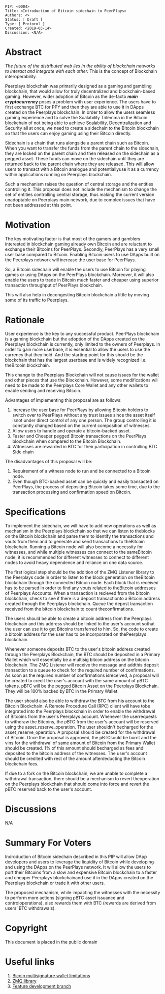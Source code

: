     PIP: <0004>
    Title: <Introduction of Bitcoin sidechain to PeerPlays>
    Authors: <>
    Status: [ Draft ]
    Type: [ Protocol ]
    Created: <2019-03-14>
    Discussion: <N/A>

# Abstract

_The future of the distributed web lies in the ability of blockchain networks to interact and integrate with each other._ This is the concept of Blockchain interoperability.

Peerplays blockchain was primarily designed as a gaming and gambling blockchain, that would allow for truly decentralized and blockchain-based gaming. However, wider adoption of Bitcoin as the de-facto **_main cryptocurrency_** poses a problem with user experience. The users have to first exchange BTC for PPY and then they are able to use it in DApps created on the Peerplays blockchain. In order to allow the users seamless gaming experience and to solve the Scalability Trilemma in the Bitcoin blockchain of not being able to achieve Scalability, Decentralization and Security all at once, we need to create a sidechain to the Bitcoin blockchain so that the users can enjoy gaming using their Bitcoin directly.

Sidechain is a chain that runs alongside a parent chain such as Bitcoin. When you want to transfer the funds from the parent chain to the sidechain, they are locked on the parent chain and then released on the sidechain as a pegged asset. These funds can move on the sidechain until they are returned back to the parent chain where they are released. This will allow users to transact with a Bitcoin analogue and potentiallyuse it as a currency within applications running on Peerplays blockchain.

Such a mechanism raises the question of central storage and the entities controlling it. This proposal does not include the mechanism to change the set of entities controlling central storage, thus making the current version unadoptable on Peerplays main network, due to complex issues that have not been addressed at this point.

# Motivation

The key motivating factor is that most of the gamers and gamblers interested in blockchain gaming already own Bitcoin and are reluctant to exchange their Bitcoins for PeerPlays. Secondly, PeerPlays has a very small user base compared to Bitcoin. Enabling Bitcoin users to use DApps built on the Peerplays network will increase the user base for PeerPlays.

So, a Bitcoin sidechain will enable the users to use Bitcoin for playing games or using DApps on the PeerPlays blockchain. Moreover, it will also enable the users to trade in Bitcoin much faster and cheaper using superior transaction throughput of PeerPlays blockchain.

This will also help in decongesting Bitcoin blockchain a little by moving some of its traffic to Peerplays.

# Rationale

User experience is the key to any successful product. PeerPlays blockchain is a gaming blockchain but the adoption of the DApps created on the Peerplays blockchain is currently, only limited to the owners of Peerplays. In order to gain more userbase, it is essential to allow the users to use the currency that they hold. And the starting point for this should be the blockchain that has the largest userbase and is widely recognized i.e. theBitcoin blockchain.

This change to the Peerplays Blockchain will not cause issues for the wallet and other pieces that use the Blockchain. However, some modifications will need to be made to the Peerplays Core Wallet and any other wallets to enable sending and receiving Bitcoin.

Advantages of implementing this proposal are as follows:
1. Increase the user base for PeerPlays by allowing Bitcoin holders to switch over to PeerPlays without any trust issues since the asset itself isnot under direct control of any one person. The group controlling it is constantly changed based on the current composition of witnesses.
2. Allow users to handle and operate a bitcoin-backed asset.
3. Faster and Cheaper pegged Bitcoin transactions on the PeerPlays blockchain when compared to the Bitcoin Blockchain.
4. Witnesses are rewarded in BTC for their participation in controlling BTC Side chain

The disadvantages of this proposal will be:
1. Requirement of a witness node to run and be connected to a Bitcoin node.
2. Even though BTC-backed asset can be quickly and easily transacted on PeerPlays, the process of depositing Bitcoin takes some time, due to the transaction processing and confirmation speed on Bitcoin.

# Specifications

To implement the sidechain, we will have to add new operations as well as mechanism in the Peerplays blockchain so that we can listen to theblocks on the Bitcoin blockchain and parse them to identify the transactions and vouts from them and to generate and send transactions to theBitcoin blockchain. Running a Bitcoin node will also become a necessity for witnesses, and while multiple witnesses can connect to the sameBitcoin node, it is recommended for different witnesses to connect to different nodes to avoid heavy dependence and reliance on one data source.

The first logical step should be the addition of the ZMQ Listener library to the Peerplays code in order to listen to the block generation on theBitcoin blockchain through the connected Bitcoin node. Each block that is received has to be parsed in order to find any vouts related to theBitcoin addresses of Peerplays Accounts. When a transaction is recieved from the bitcoin blockchain, check to see if there is a deposit transactionto a Bitcoin address created through the Peerplays blockchain. Queue the depost transaction received from the bitcoin blockchain to count theconfirmations.

The users should be able to create a bitcoin address from the Peerplays blockchain and this address should be linked to the user's account sothat the user can use it to get Bitcoins transferred to him. So, the code to create a bitcoin address for the user has to be incorporated on thePeerplays blockchain.

Whenever someone deposits BTC to the user's bitcoin address created through the Peerplays Blockchain, the BTC should be deposited in a Primary Wallet which will essentially be a multisig bitcon address on the bitcoin blockchain. The ZMQ Listener will receive the message and addthis deposit transaction to a queue to check for the required number of confirmations. As soon as the required number of confirmations isreceived, a proposal will be created to credit the user's account with the same amount of pBTC tokens. pBTC will be the pegged Bitcoin Asset on the Peerplays Blockchain. They will be 100% backed by BTC in the Primary Wallet.

The user should also be able to withdraw the BTC from his account to the Bitcoin Blockchain. A Remote Procedure Call (RPC) client will have tobe integrated into the Peerplays blockchain in order to enable the withdrawal of Bitcoins from the user's Peerplays account. Whenever the userrequests to withdraw the Bitcoins, the pBTC from the user's account will be reserved using the asset_reserve_operation. The user shouldn't becharged for the asset_reserve_operation. A proposal should be created for the withdrawal of Bitcoin. Once the proposal is approved, the pBTCsould be burnt and the vins for the withdrawal of same amount of Bitcoin from the Primary Wallet should be created. 1% of this amount should becharged as fees and deposited to the bitcoin address of the witnesses. The user's account should be credited with rest of the amount afterdeducting the Bitcoin blockchain fees.

If due to a fork on the Bitcoin blockchain, we are unable to complete a withdrawal transaction, there should be a mechanism to revert theoperation on the Peerplays blockchain that should come into force and revert the pBTC reserved back to the user's account.

# Discussions

N/A

# Summary For Voters

Indroduction of Bitcoin sidechain described in this PIP will allow DApp developers and users to leverage the liquidity of Bitcoin while developing and using the DApps on the PeerPlays network. It will allow the users to port their Bitcoins from a slow and expensive Bitcoin blockchain to a faster and cheaper Peerplays blockchainand use it in the DApps created on the Peerplays blockchain or trade it with other users.

The proposed mechanism, while impacting the witnesses with the necessity to perform more actions (signing pBTC asset issuance and controloperations), also rewards them with BTC (rewards are derived from users’ BTC withdrawals).

# Copyright

This document is placed in the public domain

# Useful links

1. [Bicoin multisignature wallet limitations](https://bitcoin.stackexchange.com/questions/23893/what-are-the-limits-of-m-and-n-in-m-of-n-multisig-addresses)
2. [ZMQ library](http://zeromq.org/)
3. [Feature development branch](https://github.com/peerplays-network/peerplays/tree/feature-sidechain)
